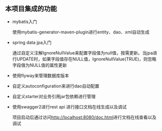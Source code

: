 ## 本项目集成的功能

- mybatis入门

    使用mybatis-generator-maven-plugin进行entity、dao、xml自动生成

- spring data jpa入门

     通过自定义注解IgnoreNullValue来配置字段值为null值，按需更新。当jpa进行UPDATE时，如果字段值存在NULL值，IgnoreNullValue(TRUE)，则忽略字段值为NULL值的属性更新

- 使用flyway来管理数据库版本

- 自定义autoconfiguration来进行dao自动配置

- 自定义starter对业务引用jar包依赖进行管理

- 使用swagger2进行rest api 进行接口文档在线生成以及调试

  项目启动后通过访问[http://localhost:8080/doc.html](http://localhost:8080/doc.html)进行文档在线查看以及调试
  
  
  



